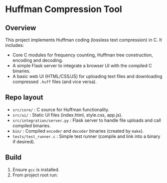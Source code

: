 # Huffman Compression Tool

## Overview
This project implements Huffman coding (lossless text compression) in C. It includes:
- Core C modules for frequency counting, Huffman tree construction, encoding and decoding.
- A simple Flask server to integrate a browser UI with the compiled C binaries.
- A basic web UI (HTML/CSS/JS) for uploading text files and downloading compressed `.huff` files (and vice versa).

## Repo layout
- `src/core/` : C source for Huffman functionality.
- `src/ui/` : Static UI files (index.html, style.css, app.js).
- `src/integration/server.py` : Flask server to handle file uploads and call compiled binaries.
- `bin/` : Compiled `encoder` and `decoder` binaries (created by `make`).
- `tests/test_runner.c` : Simple test runner (compile and link into a binary if desired).

## Build
1. Ensure `gcc` is installed.
2. From project root run:

